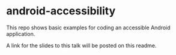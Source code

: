 # android-accessibility
This repo shows basic examples for coding an accessible Android application.

A link for the slides to this talk will be posted on this readme.
